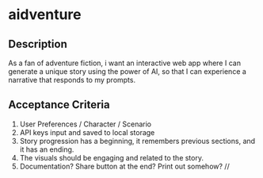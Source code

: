 # aidventure

## Description
As a fan of adventure fiction, i want an interactive web app where I can generate a unique story using the power of AI, so that I can experience a narrative that responds to my prompts.

## Acceptance Criteria

1. User Preferences / Character / Scenario
2. API keys input and saved to local storage
3. Story progression has a beginning, it remembers previous sections, and it has an ending.
4. The visuals should be engaging and related to the story. 
5. Documentation?
Share button at the end? Print out somehow? //

